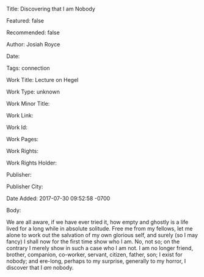 Title: Discovering that I am Nobody

Featured: false

Recommended: false

Author: Josiah Royce

Date: 

Tags: connection

Work Title: Lecture on Hegel

Work Type: unknown

Work Minor Title:  

Work Link: 

Work Id:  

Work Pages:  

Work Rights:  

Work Rights Holder:  

Publisher:  

Publisher City:  

Date Added: 2017-07-30 09:52:58 -0700

Body:

We are all aware, if we have ever tried it, how empty and ghostly is a life lived for a long while in absolute solitude. Free me from my fellows, let me alone to work out the salvation of my own glorious self, and surely (so I may fancy) I shall now for the first time show who I am. No, not so; on the contrary I merely show in such a case who I am not. I am no longer friend, brother, companion, co-worker, servant, citizen, father, son; I exist for nobody; and ere-long, perhaps to my surprise, generally to my horror, I discover that I <em>am</em> nobody. 


